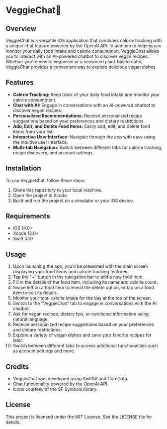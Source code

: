 # VeggieChat🌱

## Overview
VeggieChat is a versatile iOS application that combines calorie tracking with a unique chat feature powered by the OpenAI API. In addition to helping you monitor your daily food intake and calorie consumption, VeggieChat allows you to interact with an AI-powered chatbot to discover vegan recipes. Whether you're new to veganism or a seasoned plant-based eater, VeggieChat provides a convenient way to explore delicious vegan dishes.

## Features
- **Calorie Tracking:** Keep track of your daily food intake and monitor your calorie consumption.
- **Chat with AI:** Engage in conversations with an AI-powered chatbot to discover vegan recipes.
- **Personalized Recommendations:** Receive personalized recipe suggestions based on your preferences and dietary restrictions.
- **Add, Edit, and Delete Food Items:** Easily add, edit, and delete food items from your list.
- **Interactive User Interface:** Navigate through the app with ease using the intuitive user interface.
- **Multi-tab Navigation:** Switch between different tabs for calorie tracking, recipe discovery, and account settings.

## Installation
To use VeggieChat, follow these steps:
1. Clone this repository to your local machine.
2. Open the project in Xcode.
3. Build and run the project on a simulator or your iOS device.

## Requirements
- iOS 14.0+
- Xcode 12.0+
- Swift 5.3+

## Usage
1. Upon launching the app, you'll be presented with the main screen displaying your food items and calorie tracking features.
2. Tap the "+" button in the navigation bar to add a new food item.
3. Fill in the details of the food item, including its name and calorie count.
4. Swipe left on a food item to reveal the delete option, or tap on a food item to edit its details.
5. Monitor your total calorie intake for the day at the top of the screen.
6. Switch to the "VeggieChat" tab to engage in conversations with the AI chatbot.
7. Ask for vegan recipes, dietary tips, or nutritional information using natural language.
8. Receive personalized recipe suggestions based on your preferences and dietary restrictions.
9. Explore a variety of vegan dishes and save your favorite recipes for later.
10. Switch between different tabs to access additional functionalities such as account settings and more.

## Credits
- VeggieChat was developed using SwiftUI and CoreData.
- Chat functionality powered by the OpenAI API.
- Icons courtesy of the SF Symbols library.

## License
This project is licensed under the MIT License. See the LICENSE file for details.
